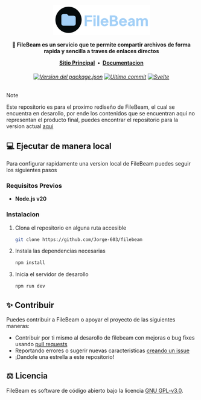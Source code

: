 <br />
<div align="center">
  <a href="https://github.com/Jorge-603/filebeam">
    <img src=".github/assets/logo_alt.png" alt="Logo de FileBeam" height="80">
  </a>

  
  <p align="center">
  <strong>
  📁 FileBeam es un servicio que te permite compartir archivos de forma rapida y sencilla a traves de enlaces directos
  </strong>
  <div>
  </div>
  </p>
    <div>
  <strong>
  <a href="https://filebeam.xyz">Sitio Principal</a> • <a href="https://docs.filebeam.xyz">Documentacion</a>
  </strong>
  <h6>
  <a href="https://github.com/Jorge-603/filebeam/"><img alt="Version del package.json" src="https://img.shields.io/github/package-json/v/filebeam/web?style=flat-square"></a>
  <a href="https://github.com/filebeam/web/commits/main/"><img alt="Ultimo commit" src="https://img.shields.io/github/last-commit/filebeam/web?style=flat-square"></a>
  <a href="https://svelte.dev/"><img alt="Svelte" src="https://img.shields.io/badge/svelte-FF3E00?style=flat-square&logo=svelte&logoColor=white"></a>
  </div>
</div>

> [!NOTE]
> Este repositorio es para el proximo rediseño de FileBeam, el cual se encuentra en desarollo, por ende los contenidos que se encuentran aqui no representan el producto final, puedes encontrar el repositorio para la version actual [aqui](https://github.com/xXJorge603Xx/filebeam-laravel)

## 💻 Ejecutar de manera local

Para configurar rapidamente una version local de FileBeam puedes seguir los siguientes pasos

### Requisitos Previos

* **Node.js v20**

### Instalacion

1. Clona el repositorio en alguna ruta accesible
   ```sh
   git clone https://github.com/Jorge-603/filebeam
   ```
2. Instala las dependencias necesarias
   ```sh
   npm install
   ```
3. Inicia el servidor de desarollo
   ```sh
   npm run dev
   ```

## ✨ Contribuir

Puedes contribuir a FileBeam o apoyar el proyecto de las siguientes maneras:

* Contribuir por ti mismo al desarollo de filebeam con mejoras o bug fixes usando [pull requests](https://github.com/filebeam/filebeam/pulls)
* Reportando errores o sugerir nuevas caracteristicas [creando un issue](https://github.com/filebeam/filebeam/issues/new/choose)
* ¡Dandole una estrella a este repositorio!

## ⚖️ Licencia

FileBeam es software de código abierto bajo la licencia [GNU GPL-v3.0](https://github.com/filebeam/filebeam/blob/main/LICENSE).
